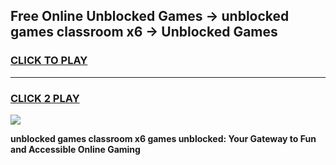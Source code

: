 
## Free Online Unblocked Games → unblocked games classroom x6 → Unblocked Games
<h3>
<a href="https://premium.freeplayer.one?title=unblocked_games_classroom_x6&ref=21F">CLICK TO PLAY</a></h3>
<hr>

<h3>
<a href="https://premium.freeplayer.one?title=unblocked_games_classroom_x6&ref=21F">CLICK 2 PLAY</a>
  
</h3>

<a href="https://premium.freeplayer.one?title=unblocked_games_classroom_x6&ref=21F/"><img src="https://clearcache.store/games.png"></a>


**unblocked games classroom x6 games unblocked: Your Gateway to Fun and Accessible Online Gaming**
